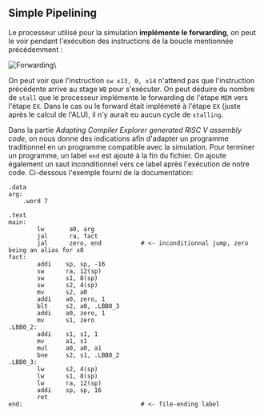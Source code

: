 
## Simple Pipelining

Le processeur utilisé pour la simulation **implémente le forwarding**, on peut le voir 
pendant l'exécution des instructions de la boucle mentionnée précédemment : 

![Forwarding](img/forwarding.png "Forwarding example")\

On peut voir que l'instruction `sw x13, 0, x14` n'attend pas que l'instruction précédente 
arrive au stage `WB` pour s'exécuter. On peut déduire du nombre de `stall` que le processeur implémente le forwarding de l'étape `MEM` vers l'étape `EX`. Dans le cas ou le forward était implémeté à l'étape `EX` (juste après le calcul de l'ALU), il n'y aurait eu aucun cycle de 
`stalling`.

Dans la partie _Adapting Compiler Explorer generated RISC V assembly code_, on nous donne 
des indications afin d'adapter un programme traditionnel en un programme compatible avec 
la simulation. Pour terminer un programme, un label `end` est ajouté à la fin du fichier. 
On ajoute également un saut inconditionnel vers ce label après l'exécution de notre code. 
Ci-dessous l'exemple fourni de la documentation:

```
.data
arg:
	.word 7

.text
main:
        lw       a0, arg
        jal      ra, fact
        jal      zero, end 	         # <- inconditionnal jump, zero being an alias for x0
fact:
        addi    sp, sp, -16
        sw      ra, 12(sp)
        sw      s1, 8(sp)
        sw      s2, 4(sp)
        mv      s2, a0
        addi    a0, zero, 1
        blt     s2, a0, .LBB0_3
        addi    a0, zero, 1
        mv      s1, zero
.LBB0_2:
        addi    s1, s1, 1
        mv      a1, s1
        mul     a0, a0, a1
        bne     s2, s1, .LBB0_2
.LBB0_3:
        lw      s2, 4(sp)
        lw      s1, 8(sp)
        lw      ra, 12(sp)
        addi    sp, sp, 16
        ret
end:                                 # <- file-ending label
```

